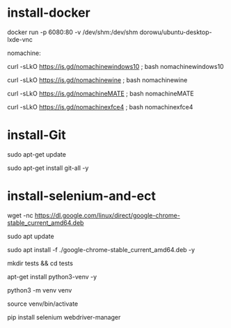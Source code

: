 # install-docker

docker run -p 6080:80 -v /dev/shm:/dev/shm dorowu/ubuntu-desktop-lxde-vnc

nomachine:

curl -sLkO https://is.gd/nomachinewindows10 ; bash nomachinewindows10

curl -sLkO https://is.gd/nomachinewine ; bash nomachinewine

curl -sLkO https://is.gd/nomachineMATE ; bash nomachineMATE

curl -sLkO https://is.gd/nomachinexfce4 ; bash nomachinexfce4

# install-Git

sudo apt-get update

sudo apt-get install git-all -y


# install-selenium-and-ect

wget -nc https://dl.google.com/linux/direct/google-chrome-stable_current_amd64.deb

sudo apt update

sudo apt install -f ./google-chrome-stable_current_amd64.deb -y

mkdir tests && cd tests

apt-get install python3-venv -y

python3 -m venv venv

source venv/bin/activate

pip install selenium webdriver-manager

